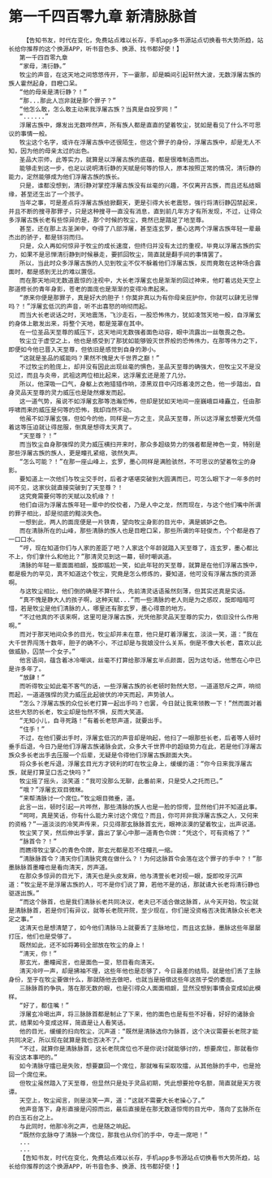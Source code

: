 # 第一千四百零九章 新清脉脉首
        【告知书友，时代在变化，免费站点难以长存，手机app多书源站点切换看书大势所趋，站长给你推荐的这个换源APP，听书音色多、换源、找书都好使！】
       第一千四百零九章
       “家母，清衍静。”
       牧尘的声音，在这天地之间悠悠传开，下一霎那，却是瞬间引起轩然大波，无数浮屠古族的族人霍然起身，目瞪口呆。
       “他的母亲是清衍静？！”
       “那...那此人岂非就是那个罪子？”
       “他怎么敢，怎么敢主动来我浮屠古族？当真是自投罗网！”
       “......”
       浮屠古族中，爆发出无数哗然声，所有族人都是直直的望着牧尘，犹如是看见了什么不可思议的事情一般。
       牧尘这个名字，或许在浮屠古族中还很陌生，但这个罪子的身份，浮屠古族中，却是无人不知，因为他的母亲太过的出色。
       圣品大宗师，此等实力，就算是以浮屠古族的底蕴，都是很难制造而出。
       能够走到这一步，也足以说明清衍静的天赋是何等的惊人，原本按照正常的情况，清衍静的能力，定然能够成为他们浮屠古族的族长。
       只是，谁都没想到，清衍静对掌控浮屠古族没有丝毫的兴趣，不仅离开古族，而且还私结姻缘，甚至还生出了一个孩子。
       当年之事，可是差点将浮屠古族给掀翻天，更是引得大长老震怒，强行将清衍静囚禁起来，并且不断的搜寻那罪子，只是这种搜寻一直没有消息，直到前几年方才有所发现，不过，让得众多浮屠古族长老有些惊异的是，那个时候的牧尘，竟然已是踏足了地至尊。
       甚至，还在那上古圣渊中，夺得了八部浮屠，甚至连玄罗，墨心这两个浮屠古族年轻一辈最杰出的骄子，都是铩羽而归。
       只是，众人再如何惊异于牧尘的成长速度，但终归并没有太过的重视，毕竟以浮屠古族的实力，如果不是忌惮清衍静到时候暴走，要抓回牧尘，简直就是翻手间的事情罢了。
       所以，当此时众多浮屠古族的人见到牧尘不仅不躲着他们浮屠古族，反而竟敢在这种场合露面时，都是感到无比的难以置信。
       而在那天地间无数道震惊的注视中，大长老浮屠玄也是渐渐的回过神来，他盯着远处天空上那道修长的青年身影，苍老的面庞也是渐渐的变得冷肃起来。
       “原来你便是那罪子，真是好大的胆子！你莫非真以为有你母亲庇护你，你就可以肆无忌惮吗？！”浮屠玄低沉的声音，听不出喜怒的响彻而起。
       而当大长老说话之时，天地震荡，飞沙走石，一股恐怖伟力，犹如凌驾天地一般，自浮屠玄的身体上散发出来，将整个天地，都是笼罩在其中。
       在一位圣品天至尊的威压下，这天地间无数强者面色动容，眼中流露出一丝敬畏之色。
       牧尘立于虚空之上，他也是感受到了那犹如能够毁灭世界般的恐怖伟力，在那等伟力之下，即便如今他已晋入天至尊，但依旧是感觉到自身的渺小。
       “这就是圣品的威能吗？果然不愧是大千世界之巅！”
       不过牧尘的脸庞上，却并没有因此出现丝毫的惧色，圣品天至尊的确强大，但牧尘又不是没见过，而且与炎帝，武祖这两位相比起来，这浮屠玄还是差了几分。
       所以，他深吸一口气，身躯上衣袍猎猎作响，漆黑双目中闪烁着凌厉之色，他一步踏出，自身灵品天至尊的灵力威压也是陡然爆发而起。
       这一道气势，虽说不如浮屠玄那等浩瀚恐怖，但却是犹如天地间一座巍峨巨峰矗立，任由那呼啸而来的威压是何等的恐怖，我却岿然不动。
       他虽不如浮屠玄强，但如今的他，同样是一方之主，灵品天至尊，所以这浮屠玄想要光凭借着这等压迫就让得屈服，倒真是想得太天真了。
       “天至尊？！”
       而当牧尘自身那强悍的灵力威压横扫开来时，那众多超级势力的强者都是神色一变，特别是那些浮屠古族的族人，更是瞳孔紧缩，骇然失声。
       “怎么可能？！”在那一座山峰上，玄罗，墨心同样是满脸骇然，不可思议的望着牧尘的身影。
       要知道上一次他们与牧尘交手时，后者才堪堪突破到大圆满而已，可怎么眼下才一年多的时间不见，这家伙就直接突破到了天至尊？！
       这究竟需要何等的天赋以及机缘？！
       他们自诩为浮屠古族年轻一辈中的佼佼者，乃是人中之龙，然而现在，与这个他们嘴中所谓的罪子相比，却是彻底的黯淡失色。
       一想到此，两人的面庞便是一片铁青，望向牧尘身影的目光中，满是嫉妒之色。
       而在清脉所在的山峰，那些清脉的族人也是目瞪口呆，那些所谓的年轻俊杰，个个都是吞了一口口水。
       “哼，现在知道你们与人家的差距了吧？人家这个年龄就踏入天至尊了，连玄罗，墨心都比不上，你们拿什么和他比？”那清灵见到这一幕，顿时嘲讽道。
       清脉的年轻一辈面面相觑，旋即尴尬一笑，如此年轻的天至尊，就算是在他们浮屠古族中，都是极为的罕见，真不知道这个牧尘，究竟是怎么修炼的，要知道，他可没有浮屠古族的资源啊。
       与这牧尘相比，他们倒的确是不算什么，先前清灵话语虽然刻薄，但其实还真是实话。
       “真不愧是静大人的孩子啊，这种天赋...”而一些清脉的老人则是为之感叹，旋即暗暗可惜，若是牧尘是他们清脉的人，哪里还有那玄罗，墨心得意的地方。
       “不过他真的不该来啊，这里可是浮屠古族，光凭他那灵品天至尊的实力，依旧没什么作用啊。”
       而对于那天地间众多的目光，牧尘却并未在意，他只是盯着浮屠玄，淡淡一笑，道：“我在大千世界闯荡十数年，胆子的确不小，不过却是与我娘没什么关系，倒是不像大长老，喜欢以此做威胁，囚禁一个女子。”
       他言语间，蕴含着冰冷嘲讽，丝毫不打算给那浮屠玄半点颜面，因为这句话，他憋在心中已是许多年了。
       “放肆！”
       而听得牧尘如此毫不客气的话，一些浮屠古族的长老顿时勃然大怒，一道道怒斥之声，响彻而起，一道道强悍的灵力威压此起彼伏的冲天而起，声势骇人。
       “怎么？浮屠古族的众位长老打算一起出手吗？也罢，今日就让我来领教一下！”然而面对着这些大怒的长老，牧尘却是怡然不惧，反而大笑道。
       “无知小儿，自寻死路！”有着长老怒声道，就要出手。
       “住手！”
       不过，在他们要出手时，浮屠玄低沉的声音却是响起，他扫了一眼那些长老，后者等人顿时垂手后退，今日乃是他们浮屠古族诸脉会武，众多大千世界中的超级势力在此，若是他们浮屠古族众多长老出手去压服一个后辈，无疑是令得他们浮屠古族颜面大失。
       将众多长老斥退，浮屠玄目光方才锐利的盯在牧尘身上，缓缓的道：“你今日来我浮屠古族，就是打算呈口舌之快吗？”
       牧尘摇了摇头，淡笑道：“我可没那么无聊，此番前来，只是受人之托而已。”
       “哦？”浮屠玄双目微眯。
       “来帮清脉讨一个席位。”牧尘眼目微垂，道。
       此言一出，顿时引起一片哗然，那些清脉的族人也是一脸的惊愕，显然他们并不知道此事。
       “呵呵，真是笑话，你有什么能力来讨这个席位？而且，你可并非我浮屠古族之人，又何来的资格？”一道淡淡的冷笑声传来，只见得那玄脉脉首玄光，眼神淡漠的望着牧尘，出声说道。
       牧尘笑了笑，然后伸出手掌，露出了掌心中那一道青色令牌：“凭这个，可有资格了？”
       “脉首令？！”
       而瞧得牧尘掌心的青色令牌，那玄光都是忍不住瞳孔一缩。
       “清脉脉首令？清天你们清脉究竟在做什么？！为何这脉首令会落在这个罪子的手中？！”那墨脉脉首墨瞳也是看向清天，厉声道。
       在那众多惊异的目光下，清天也是头皮发麻，他与清萱长老对视一眼，旋即咬牙沉声道：“牧尘是不是浮屠古族的人，可不是你们说了算，若他不是的话，那就请大长老将清衍静也驱逐出族。”
       “而这个脉首，也是我们清脉长老共同决议，老夫已不适合做这脉首，从今天开始，牧尘就是清脉脉首，若是你们有异议，就等长老院开院，至少现在，你们是没资格否决我清脉众长老决定之事。”
       这清天也是想清楚了，如今他们清脉马上就要丢了主脉地位，而且这玄脉，墨脉这些年屡屡打压，他们也是受够了。
       既然如此，还不如将筹码全部放在牧尘的身上！
       “清天，你！”
       那玄光，墨瞳闻言，也是面色一变，怒目看向清天。
       清天冷哼一声，却是拂袖不理，这些年他也是忍够了，今日最差的结局，就是他们丢了主脉身份，至于在牧尘要做什么，那就随他去做吧，也就当是赔偿这些年这孩子受的委屈。
       三脉脉首的争执，落在那无数的眼，也是引得众人面面相觑，显然没想到事情会变成如此模样。
       “好了，都住嘴！”
       浮屠玄冷喝出声，将三脉脉首都是制止了下来，他的面色也是有些不好看，好好的诸脉会武，结果如今变成这样，简直是让人看笑话。
       他的目光，缓缓的扫向牧尘，沉声道：“既然是清脉选你为脉首，这个决议需要长老院才能共同决定，所以现在就算是我也否决不了。”
       “不过，就算你是清脉脉首，这长老院席位也不是你说讨就能够讨的，想要席位，那就看你有没这本事吧的。”
       如今清脉守擂已是失败，想要赢回一个席位，那就唯有采取攻擂，从其他脉的手中，也是抢回一个席位来。
       但牧尘虽然踏入了天至尊，但显然只是处于灵品初期，凭此想要抢夺名额，简直就是天方夜谭。
       天空上，牧尘闻言，则是淡笑一声，道：“这就不需要大长老操心了。”
       他声音落下，身形直接是闪掠而出，最后直接是在那无数道惊愕的目光中，落向了玄脉所在的白玉石台之上。
       与此同时，他那冷冽之声，也是随之响起。
       “既然你玄脉夺了清脉一个席位，那我也从你们的手中，夺走一席吧！”
       ...
       ...
       【告知书友，时代在变化，免费站点难以长存，手机app多书源站点切换看书大势所趋，站长给你推荐的这个换源APP，听书音色多、换源、找书都好使！】
